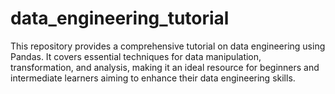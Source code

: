 # data_engineering_tutorial
This repository provides a comprehensive tutorial on data engineering using Pandas. It covers essential techniques for data manipulation, transformation, and analysis, making it an ideal resource for beginners and intermediate learners aiming to enhance their data engineering skills.
